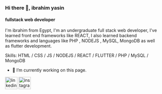 ### Hi there 👋, ibrahim yasin
#### fullstack web developer
I'm ibrahim from Egypt, I'm an undergraduate full stack web developer, I've learned front end frameworks like REACT, I also learned backend frameworks and languages like PHP , NODEJS , MySQL, MongoDB as well as flutter development.

Skills: HTML / CSS / JS / NODEJS / REACT / FLUTTER / PHP / MySQL / MongoDB

- 🔭 I’m currently working on this page. 


[<img src='https://cdn.jsdelivr.net/npm/simple-icons@3.0.1/icons/linkedin.svg' alt='linkedin' height='40'>](https://www.linkedin.com/in/www.linkedin.com/in/ibrahim-yasin-23501a250/)  [<img src='https://cdn.jsdelivr.net/npm/simple-icons@3.0.1/icons/instagram.svg' alt='instagram' height='40'>](https://www.instagram.com/1brah1m_yas1n/)  

